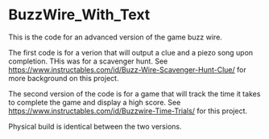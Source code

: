 # BuzzWire_With_Text
This is the code for an advanced version of the game buzz wire. 

The first code is for a verion that will output a clue and a piezo song upon completion. THis was for a scavenger hunt. See https://www.instructables.com/id/Buzz-Wire-Scavenger-Hunt-Clue/ for more background on this project.

The second version of the code is for a game that will track the time it takes to complete the game and display a high score. See https://www.instructables.com/id/Buzzwire-Time-Trials/ for this project. 

Physical build is identical between the two versions. 
